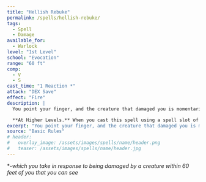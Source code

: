 ```yaml
---
title: "Hellish Rebuke"
permalink: /spells/hellish-rebuke/
tags:
  - Spell
  - Damage
available_for:
  - Warlock
level: "1st Level"
school: "Evocation"
range: "60 ft"
comp:
  - V
  - S
cast_time: "1 Reaction *"
attack: "DEX Save"
effect: "Fire"
description: |
  You point your finger, and the creature that damaged you is momentarily surrounded by hellish flames. The creature must make a Dexterity saving throw. It takes 2d10 fire damage on a failed save, or half as much damage on a successful one.

  **At Higher Levels.** When you cast this spell using a spell slot of 2nd level or higher, the damage increases by 1d10 for each slot level above 1st.
excerpt: "You point your finger, and the creature that damaged you is momentarily surrounded by hellish flames."
source: "Basic Rules"
# header:
#   overlay_image: /assets/images/spells/name/header.png
#   teaser: /assets/images/spells/name/header.jpg
---
```


\*-*which you take in response to being damaged by a creature within 60 feet of you that you can see*
